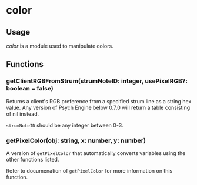 # color

## Usage

*color* is a module used to manipulate colors.

## Functions

### getClientRGBFromStrum(strumNoteID: integer, usePixelRGB?: boolean = false)

Returns a client's RGB preference from a specified strum line as a string hex value. Any version of Psych Engine below 0.7.0 will return a table consisting of nil instead.

`strumNoteID` should be any integer between 0-3.

### getPixelColor(obj: string, x: number, y: number)

A version of `getPixelColor` that automatically converts variables using the other functions listed.

Refer to documenation of  `getPixelColor` for more information on this function.
